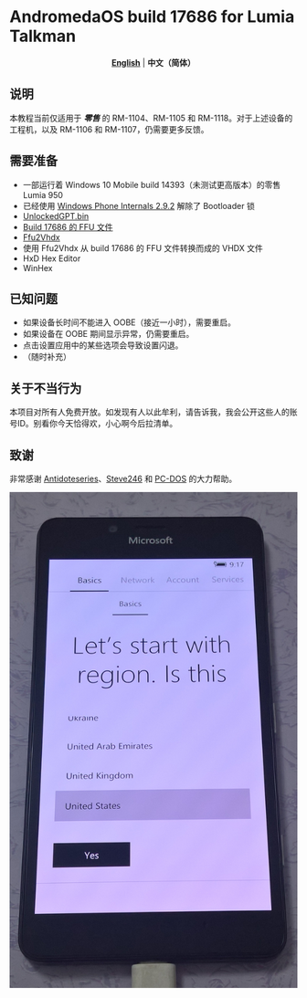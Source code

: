 # AndromedaOS build 17686 for Lumia Talkman
<div align="center">
  
  [**English**](./README.md) | **中文（简体）**
  
</div>

## 说明
本教程当前仅适用于 ***零售*** 的 RM-1104、RM-1105 和 RM-1118。对于上述设备的工程机，以及 RM-1106 和 RM-1107，仍需要更多反馈。
## 需要准备
* 一部运行着 Windows 10 Mobile build 14393（未测试更高版本）的零售 Lumia 950
* 已经使用 [Windows Phone Internals 2.9.2](https://github.com/ReneLergner/WPinternals/releases/tag/2.9.2) 解除了 Bootloader 锁
* [UnlockedGPT.bin](https://github.com/user-attachments/files/16940524/UnlockedGPT.zip)
* [Build 17686 的 FFU 文件](https://archive.org/download/andromeda17686/Image_180714-0836_Talkman.7z)
* [Ffu2Vhdx](https://github.com/gus33000/Ffu2Vhdx)
* 使用 Ffu2Vhdx 从 build 17686 的 FFU 文件转换而成的 VHDX 文件
* HxD Hex Editor
* WinHex
## 已知问题
* 如果设备长时间不能进入 OOBE（接近一小时），需要重启。
* 如果设备在 OOBE 期间显示异常，仍需要重启。
* 点击设置应用中的某些选项会导致设置闪退。
* （随时补充）
## 关于不当行为
本项目对所有人免费开放。如发现有人以此牟利，请告诉我，我会公开这些人的账号ID。别看你今天恰得欢，小心啊今后拉清单。
## 致谢
非常感谢 [Antidoteseries](https://github.com/Antidoteseries)、[Steve246](https://github.com/SteveNo246) 和 [PC-DOS](https://github.com/PC-DOS) 的大力帮助。

![](https://github.com/Ritsu909/Andromeda_17686/blob/main/WP_20240909_23_33_03_Pro.jpg)
